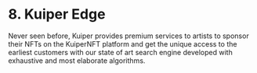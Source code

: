 # 8. Kuiper Edge

Never seen before, Kuiper provides premium services to artists to sponsor their NFTs on the KuiperNFT platform and get the unique access to the earliest customers with our state of art search engine developed with exhaustive and most elaborate algorithms.
